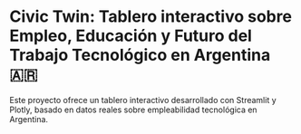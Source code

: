 # Civic Twin: Tablero interactivo sobre Empleo, Educación y Futuro del Trabajo Tecnológico en Argentina 🇦🇷

Este proyecto ofrece un tablero interactivo desarrollado con Streamlit y Plotly, basado en datos reales sobre empleabilidad tecnológica en Argentina.


